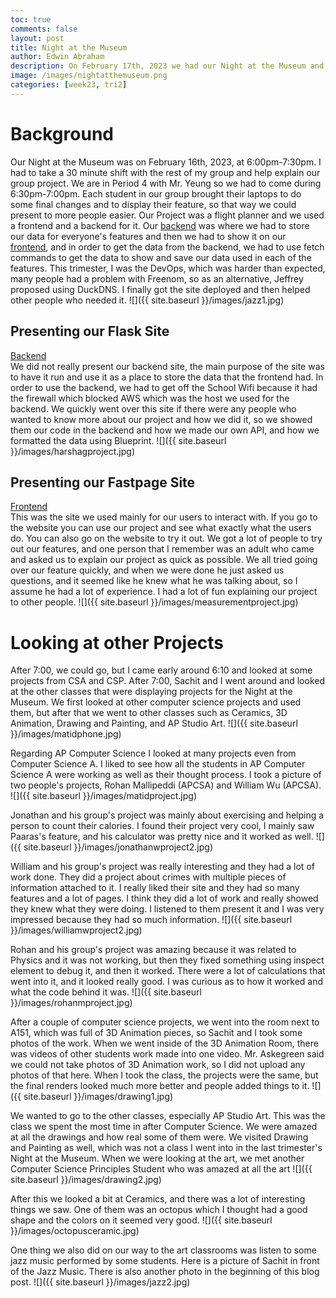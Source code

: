 ```yaml
---
toc: true
comments: false
layout: post
title: Night at the Museum
author: Edwin Abraham
description: On February 17th, 2023 we had our Night at the Museum and this is the blog post about how it went and what I saw
image: /images/nightatthemuseum.png
categories: [week23, tri2]
---
```


# Background
Our Night at the Museum was on February 16th, 2023, at 6:00pm-7:30pm. I had to take a 30 minute shift with the rest of my group and help explain our group project. We are in Period 4 with Mr. Yeung so we had to come during 6:30pm-7:00pm. Each student in our group brought their laptops to do some final changes and to display their feature, so that way we could present to more people easier. Our Project was a flight planner and we used a frontend and a backend for it. Our [backend](https://farmersflask.duckdns.org) was where we had to store our data for everyone's features and then we had to show it on our [frontend](raunak2007.github.io/RECS-repo), and in order to get the data from the backend, we had to use fetch commands to get the data to show and save our data used in each of the features. This trimester, I was the DevOps, which was harder than expected, many people had a problem with Freenom, so as an alternative, Jeffrey proposed using DuckDNS. I finally got the site deployed and then helped other people who needed it.
![]({{ site.baseurl }}/images/jazz1.jpg)

## Presenting our Flask Site
[Backend](https://farmersflask.duckdns.org)
<br>
We did not really present our backend site, the main purpose of the site was to have it run and use it as a place to store the data that the frontend had. In order to use the backend, we had to get off the School Wifi because it had the firewall which blocked AWS which was the host we used for the backend. We quickly went over this site if there were any people who wanted to know more about our project and how we did it, so we showed them our code in the backend and how we made our own API, and how we formatted the data using Blueprint.
![]({{ site.baseurl }}/images/harshagproject.jpg)

## Presenting our Fastpage Site
[Frontend](raunak2007.github.io/RECS-repo/maps)
<br>
This was the site we used mainly for our users to interact with. If you go to the website you can use our project and see what exactly what the users do. You can also go on the website to try it out. We got a lot of people to try out our features, and one person that I remember was an adult who came and asked us to explain our project as quick as possible. We all tried going over our feature quickly, and when we were done he just asked us questions, and it seemed like he knew what he was talking about, so I assume he had a lot of experience. I had a lot of fun explaining our project to other people.
![]({{ site.baseurl }}/images/measurementproject.jpg)

# Looking at other Projects
After 7:00, we could go, but I came early around 6:10 and looked at some projects from CSA and CSP. After 7:00, Sachit and I went around and looked at the other classes that were displaying projects for the Night at the Museum. We first looked at other computer science projects and used them, but after that we went to other classes such as Ceramics, 3D Animation, Drawing and Painting, and AP Studio Art.
![]({{ site.baseurl }}/images/matidphone.jpg)

Regarding AP Computer Science I looked at many projects even from Computer Science A. I liked to see how all the students in AP Computer Science A were working as well as their thought process. I took a picture of two people's projects, Rohan Mallipeddi (APCSA) and William Wu (APCSA).
![]({{ site.baseurl }}/images/matidproject.jpg)

Jonathan and his group's project was mainly about exercising and helping a person to count their calories. I found their project very cool, I mainly saw Paaras's feature, and his calculator was pretty nice and it worked as well.
![]({{ site.baseurl }}/images/jonathanwproject2.jpg)

William and his group's project was really interesting and they had a lot of work done. They did a project about crimes with multiple pieces of information attached to it. I really liked their site and they had so many features and a lot of pages. I think they did a lot of work and really showed they knew what they were doing. I listened to them present it and I was very impressed because they had so much information.
![]({{ site.baseurl }}/images/williamwproject2.jpg)

Rohan and his group's project was amazing because it was related to Physics and it was not working, but then they fixed something using inspect element to debug it, and then it worked. There were a lot of calculations that went into it, and it looked really good. I was curious as to how it worked and what the code behind it was.
![]({{ site.baseurl }}/images/rohanmproject.jpg)

After a couple of computer science projects, we went into the room next to A151, which was full of 3D Animation pieces, so Sachit and I took some photos of the work. When we went inside of the 3D Animation Room, there was videos of other students work made into one video. Mr. Askegreen said we could not take photos of 3D Animation work, so I did not upload any photos of that here. When I took the class, the projects were the same, but the final renders looked much more better and people added things to it.
![]({{ site.baseurl }}/images/drawing1.jpg)

We wanted to go to the other classes, especially AP Studio Art. This was the class we spent the most time in after Computer Science. We were amazed at all the drawings and how real some of them were. We visited Drawing and Painting as well, which was not a class I went into in the last trimester's Night at the Museum. When we were looking at the art, we met another Computer Science Principles Student who was amazed at all the art
![]({{ site.baseurl }}/images/drawing2.jpg)

 After this we looked a bit at Ceramics, and there was a lot of interesting things we saw. One of them was an octopus which I thought had a good shape and the colors on it seemed very good.
 ![]({{ site.baseurl }}/images/octopusceramic.jpg)

 One thing we also did on our way to the art classrooms was listen to some jazz music performed by some students. Here is a picture of Sachit in front of the Jazz Music. There is also another photo in the beginning of this blog post.
 ![]({{ site.baseurl }}/images/jazz2.jpg)